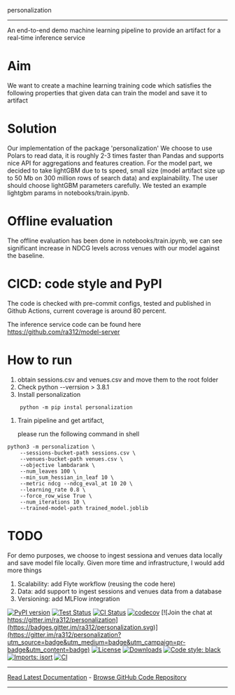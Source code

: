 personalization
_________________
An end-to-end demo machine learning pipeline to provide an artifact for a real-time inference service
# Aim
We want to create a machine learning training code which satisfies the following properties that given
data can train the model and save it to artifact
# Solution
Our implementation of the package 'personalization'
We choose to use Polars to read data, it is roughly 2-3 times faster than Pandas and supports nice API for 
aggregations and features creation.
For the model part, we decided to take lightGBM  due to ts speed, small size (model artifact size up to 50 Mb on 300 million rows of search data) and explainability. The user should choose lightGBM parameters carefully.
We tested an example lightgbm params in notebooks/train.ipynb.
# Offline evaluation
The offline evaluation has been done in notebooks/train.ipynb, we can see significant increase in NDCG levels across venues with our model against the baseline.
# CICD: code style and PyPI
The code is checked with pre-commit configs, tested and published in Github Actions, current coverage is around 80 percent.

The inference service code can be found here https://github.com/ra312/model-server
# How to run

1. obtain sessions.csv and venues.csv and move them to the root folder
2. Check python --verrsion > 3.8.1 
3. Install personalization
```console
    python -m pip instal personalization
```
1. Train pipeline and get artifact,
 
   please run the following command in shell
```console
python3 -m personalization \
    --sessions-bucket-path sessions.csv \
    --venues-bucket-path venues.csv \
    --objective lambdarank \
    --num_leaves 100 \
    --min_sum_hessian_in_leaf 10 \
    --metric ndcg --ndcg_eval_at 10 20 \
    --learning_rate 0.8 \
    --force_row_wise True \
    --num_iterations 10 \
    --trained-model-path trained_model.joblib
```

# TODO
For demo purposes, we choose to ingest sessiona and venues data locally and save model file locally. Given more time and infrastructure, I would add more things

1. Scalability: add Flyte workflow (reusing the code here)
2. Data: add support to ingest sessions and venues data from a database
3. Versioning: add MLFlow integration

[![PyPI version](https://badge.fury.io/py/personalization.svg)](http://badge.fury.io/py/personalization)
[![Test Status](https://github.com/ra312/personalization/workflows/Test/badge.svg?branch=develop)](https://github.com/ra312/personalization/actions?query=workflow%3ATest)
[![CI Status](https://github.com/ra312/personalization/workflows/Lint/badge.svg?branch=develop)](https://github.com/ra312/personalization/actions?query=workflow%3ALint)
[![codecov](https://codecov.io/gh/ra312/personalization/branch/main/graph/badge.svg)](https://codecov.io/gh/ra312/personalization)
[![Join the chat at https://gitter.im/ra312/personalization](https://badges.gitter.im/ra312/personalization.svg)](https://gitter.im/ra312/personalization?utm_source=badge&utm_medium=badge&utm_campaign=pr-badge&utm_content=badge)
[![License](https://img.shields.io/github/license/mashape/apistatus.svg)](https://pypi.python.org/pypi/personalization/)
[![Downloads](https://pepy.tech/badge/personalization)](https://pepy.tech/project/personalization)
[![Code style: black](https://img.shields.io/badge/code%20style-black-000000.svg)](https://github.com/psf/black)
[![Imports: isort](https://img.shields.io/badge/%20imports-isort-%231674b1?style=flat&labelColor=ef8336)](https://timothycrosley.github.io/isort/)
[![CI](https://github.com/ra312/personalization/actions/workflows/action.yml/badge.svg)](https://github.com/ra312/personalization/actions/workflows/action.yml)
_________________

[Read Latest Documentation](https://ra312.github.io/personalization/) - [Browse GitHub Code Repository](https://github.com/ra312/personalization/)
_________________
